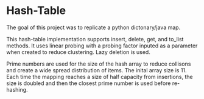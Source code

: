 # Hash-Table

The goal of this project was to replicate a python dictonary/java map. 

This hash-table implementation supports insert, delete, get, and to_list methods. It uses linear probing with a probing factor inputed as a parameter when created to reduce clustering. Lazy deletion is used.

Prime numbers are used for the size of the hash array to reduce collisons and create a wide spread distribution of items. The inital array size is 11. Each time the mapping reaches a size of half capacity from insertions, the size is doubled and then the closest prime number is used before re-hashing.

